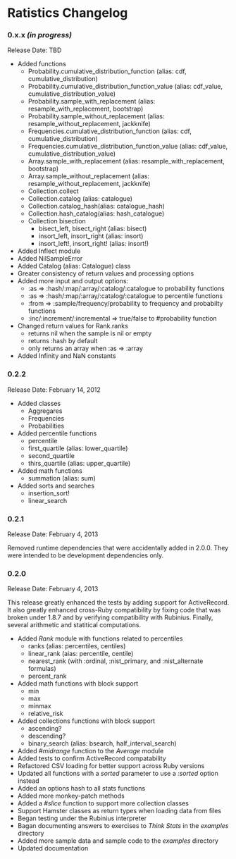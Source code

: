 # Ratistics Changelog

### 0.x.x *(in progress)*

Release Date: TBD

* Added functions
  * Probability.cumulative_distribution_function (alias: cdf, cumulative_distribution)
  * Probability.cumulative_distribution_function_value (alias: cdf_value, cumulative_distribution_value)
  * Probability.sample_with_replacement (alias: resample_with_replacement, bootstrap)
  * Probability.sample_without_replacement (alias: resample_without_replacement, jackknife)
  * Frequencies.cumulative_distribution_function (alias: cdf, cumulative_distribution)
  * Frequencies.cumulative_distribution_function_value (alias: cdf_value, cumulative_distribution_value)
  * Array.sample_with_replacement (alias: resample_with_replacement, bootstrap)
  * Array.sample_without_replacement (alias: resample_without_replacement, jackknife)
  * Collection.collect
  * Collection.catalog (alias: catalogue)
  * Collection.catalog_hash(alias: catalogue_hash)
  * Collection.hash_catalog(alias: hash_catalogue)
  * Collection bisection
    * bisect_left, bisect_right (alias: bisect)
    * insort_left, insort_right (alias: insort)
    * insort_left!, insort_right! (alias: insort!)
* Added Inflect module
* Added NilSampleError
* Added Catalog (alias: Catalogue) class
* Greater consistency of return values and processing options
* Added more input and output options:
  * :as => :hash/:map/:array/:catalog/:catalogue to probability functions
  * :as => :hash/:map/:array/:catalog/:catalogue to percentile functions
  * :from => :sample/frequency/probability to frequency and probabilty functions
  * :inc/:increment/:incremental => true/false to #probability function
* Changed return values for Rank.ranks
  * returns nil when the sample is nil or empty
  * returns :hash by default
  * only returns an array when :as => :array
* Added Infinity and NaN constants

### 0.2.2

Release Date: February 14, 2012

* Added classes
  * Aggregares
  * Frequencies
  * Probabilities
* Added percentile functions
  * percentile
  * first_quartile (alias: lower_quartile)
  * second_quartile
  * thirs_quartile (alias: upper_quartile)
* Added math functions
  * summation (alias: sum)
* Added sorts and searches
  * insertion_sort!
  * linear_search

### 0.2.1

Release Date: February 4, 2013

Removed runtime dependencies that were accidentally added in 2.0.0.
They were intended to be development dependencies only.

### 0.2.0

Release Date: February 4, 2013

This release greatly enhanced the tests by adding support for ActiveRecord.
It also greatly enhanced cross-Ruby compatibility by fixing code that
was broken under 1.8.7 and by verifying compatibility with Rubinius.
Finally, several arithmetic and statitical computations.

* Added *Rank* module with functions related to percentiles
  * ranks (alias: percentiles, centiles)
  * linear_rank (aias: percentile, centile)
  * nearest_rank (with :ordinal, :nist_primary, and :nist_alternate formulas)
  * percent_rank
* Added math functions with block support
  * min
  * max
  * minmax
  * relative_risk
* Added collections functions with block support
  * ascending?
  * descending?
  * binary_search (alias: bsearch, half_interval_search)
* Added *#midrange* function to the *Average* module
* Added tests to confirm ActiveRecord compatability
* Refactored CSV loading for better support across Ruby versions
* Updated all functions with a *sorted* parameter to use a *:sorted* option instead
* Added an options hash to all stats functions
* Added more monkey-patch methods
* Added a *#slice* function to support more collection classes
* Support Hamster classes as return types when loading data from files
* Began testing under the Rubinius interpreter
* Bagan documenting answers to exercises to *Think Stats* in the *examples* directory
* Added more sample data and sample code to the *examples* directory
* Updated documentation

